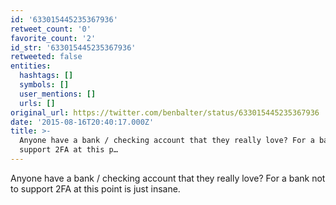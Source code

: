 ```yaml
---
id: '633015445235367936'
retweet_count: '0'
favorite_count: '2'
id_str: '633015445235367936'
retweeted: false
entities:
  hashtags: []
  symbols: []
  user_mentions: []
  urls: []
original_url: https://twitter.com/benbalter/status/633015445235367936
date: '2015-08-16T20:40:17.000Z'
title: >-
  Anyone have a bank / checking account that they really love? For a bank not to
  support 2FA at this p…
---
```


Anyone have a bank / checking account that they really love? For a bank not to support 2FA at this point is just insane.
